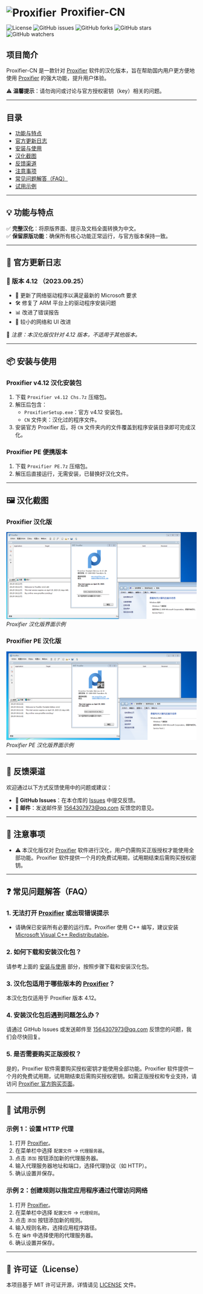 <div style="display: flex; align-items: center;">
  <h1 style="margin: 0;">
    <img src="https://www.proxifier.com/favicon.png" alt="Proxifier" style="width:32px; vertical-align:middle; margin-right: 5px;">
    Proxifier-CN
  </h1>
</div>

![License](https://img.shields.io/badge/license-MIT-blue.svg)
![GitHub issues](https://img.shields.io/github/issues/1564307973/Proxifier-CN)
![GitHub forks](https://img.shields.io/github/forks/1564307973/Proxifier-CN)
![GitHub stars](https://img.shields.io/github/stars/1564307973/Proxifier-CN)
![GitHub watchers](https://img.shields.io/github/watchers/1564307973/Proxifier-CN)

## 项目简介

Proxifier-CN 是一款针对 [Proxifier](https://www.proxifier.com/) 软件的汉化版本，旨在帮助国内用户更方便地使用 [Proxifier](https://www.proxifier.com/) 的强大功能，提升用户体验。

⚠ **温馨提示**：请勿询问或讨论与官方授权密钥（key）相关的问题。

---

## 目录

- [功能与特点](#功能与特点)
- [官方更新日志](#官方更新日志)
- [安装与使用](#安装与使用)
- [汉化截图](#汉化截图)
- [反馈渠道](#反馈渠道)
- [注意事项](#注意事项)
- [常见问题解答（FAQ）](#常见问题解答faq)
- [试用示例](#试用示例)

---

## 💡 功能与特点

✅ **完整汉化**：将原版界面、提示及文档全面转换为中文。  
✅ **保留原版功能**：确保所有核心功能正常运行，与官方版本保持一致。  

---

## 📝 官方更新日志

### 📅 版本 4.12 （2023.09.25）
- 🔧 更新了网络驱动程序以满足最新的 Microsoft 要求
- 🛠 修复了 ARM 平台上的驱动程序安装问题
- 📊 改进了错误报告
- 🎨 较小的网络和 UI 改进

📢 *注意：本汉化版仅针对 4.12 版本，不适用于其他版本。*

---

## 📦 安装与使用

### Proxifier v4.12 汉化安装包

1. 下载 `Proxifier v4.12 Chs.7z` 压缩包。
2. 解压后包含：
   - `ProxifierSetup.exe`：官方 v4.12 安装包。
   - `CN` 文件夹：汉化过的程序文件。
3. 安装官方 Proxifier 后，将 `CN` 文件夹内的文件覆盖到程序安装目录即可完成汉化。

### Proxifier PE 便携版本

1. 下载 `Proxifier PE.7z` 压缩包。
2. 解压后直接运行，无需安装，已替换好汉化文件。

---

## 🖼️ 汉化截图

### Proxifier 汉化版
![Proxifier 汉化版](Proxifier%202025-03-29%20191255.png)
*Proxifier 汉化版界面示例*

### Proxifier PE 汉化版
![Proxifier PE 汉化版](Proxifier%20PE%202025-03-29%20191144.png)
*Proxifier PE 汉化版界面示例*

---

## 📮 反馈渠道

欢迎通过以下方式反馈使用中的问题或建议：
- **🐛 GitHub Issues**：在本仓库的 [Issues](https://github.com/1564307973/Proxifier-CN/issues) 中提交反馈。
- **📧 邮件**：发送邮件至 [1564307973@qq.com](mailto:1564307973@qq.com) 反馈您的意见。

---

## 📢 注意事项

- ⚠ 本汉化版仅对 [Proxifier](https://www.proxifier.com/) 软件进行汉化，用户仍需购买正版授权才能使用全部功能。Proxifier 软件提供一个月的免费试用期，试用期结束后需购买授权密钥。

---

## ❓ 常见问题解答（FAQ）

### 1. 无法打开 [Proxifier](https://www.proxifier.com/) 或出现错误提示
- 请确保已安装所有必要的运行库。Proxifier 使用 C++ 编写，建议安装 [Microsoft Visual C++ Redistributable](https://learn.microsoft.com/en-us/cpp/windows/latest-supported-vc-redist)。
  
### 2. 如何下载和安装汉化包？
请参考上面的 [安装与使用](#安装与使用) 部分，按照步骤下载和安装汉化包。

### 3. 汉化包适用于哪些版本的 [Proxifier](https://www.proxifier.com/)？
本汉化包仅适用于 Proxifier 版本 4.12。

### 4. 安装汉化包后遇到问题怎么办？
请通过 GitHub Issues 或发送邮件至 [1564307973@qq.com](mailto:1564307973@qq.com) 反馈您的问题，我们会尽快回复。

### 5. 是否需要购买正版授权？
是的，Proxifier 软件需要购买授权密钥才能使用全部功能。Proxifier 软件提供一个月的免费试用期，试用期结束后需购买授权密钥。如需正版授权和专业支持，请访问 [Proxifier 官方购买页面](https://www.proxifier.com/buy/)。

---

## 🚀 试用示例

### 示例 1：设置 HTTP 代理
1. 打开 [Proxifier](https://www.proxifier.com/)。
2. 在菜单栏中选择 `配置文件` -> `代理服务器`。
3. 点击 `添加` 按钮添加新的代理服务器。
4. 输入代理服务器地址和端口，选择代理协议（如 HTTP）。
5. 确认设置并保存。

### 示例 2：创建规则以指定应用程序通过代理访问网络
1. 打开 [Proxifier](https://www.proxifier.com/)。
2. 在菜单栏中选择 `配置文件` -> `代理规则`。
3. 点击 `添加` 按钮添加新的规则。
4. 输入规则名称，选择应用程序路径。
5. 在 `操作` 中选择使用的代理服务器。
6. 确认设置并保存。

---

## 📜 许可证（License）

本项目基于 MIT 许可证开源，详情请见 [LICENSE](LICENSE) 文件。